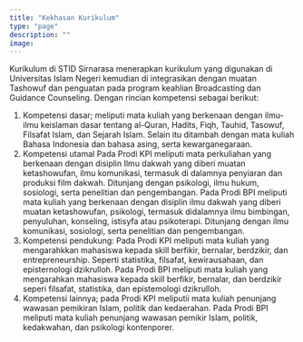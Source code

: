 ```yaml
---
title: "Kekhasan Kurikulum"
type: "page"
description: ""
image:  
---
```


Kurikulum di STID Sirnarasa menerapkan kurikulum yang digunakan di Universitas Islam Negeri kemudian di integrasikan dengan muatan Tashowuf dan penguatan pada program keahlian Broadcasting dan Guidance Counseling. Dengan rincian kompetensi sebagai berikut:

1. Kompetensi dasar; meliputi mata kuliah yang berkenaan dengan ilmu-ilmu keislaman dasar tentang al-Quran, Hadits, Fiqh, Tauhid, Tasowuf, Filsafat Islam, dan Sejarah Islam. Selain itu ditambah dengan mata kuliah Bahasa Indonesia dan bahasa asing, serta kewarganegaraan.
2. Kompetensi utamal Pada Prodi KPI meliputi mata perkuliahan yang berkenaan dengan disiplin Ilmu dakwah yang diberi muatan ketashowufan, ilmu komunikasi, termasuk di dalamnya penyiaran dan produksi film dakwah. Ditunjang dengan psikologi, ilmu hukum, sosiologi, serta penelitian dan pengembangan. Pada Prodi BPI meliputi mata kuliah yang berkenaan dengan disiplin ilmu dakwah yang diberi muatan ketashowufan, psikologi, termasuk didalamnya ilmu bimbingan, penyuluhan, konseling, istisyfa atau psikoterapi. Ditunjang dengan ilmu komunikasi, sosiologi, serta penelitian dan pengembangan.
3. Kompetensi pendukung: Pada Prodi KPI meliputi mata kuliah yang mengarahkkan mahasiswa kepada skill berfikir, bernalar, berdzikir, dan entrepreneurship. Seperti statistika, filsafat, kewirausahaan, dan episternologi dzikrulloh. Pada Prodi BPI meliputi mata kuliah yang mengarahkan mahasiswa kepada skill berfikir, bernalar, dan berdzikir seperi filsafat, statistika, dan epistemologi dzikrulloh.
4. Kompetensi lainnya; pada Prodi KPI meliputii mata kuliah penunjang wawasan pemikiran Islam, politik dan kedaerahan. Pada Prodi BPI meliputi mata kuliah penunjang wawasan pemikir Islam, politik, kedakwahan, dan psikologi kontenporer.